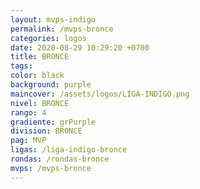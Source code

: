 ```yaml
---
layout: mvps-indigo
permalink: /mvps-bronce
categories: logos
date: 2020-08-29 10:29:20 +0700
title: BRONCE
tags: 
color: black
background: purple
maincover: /assets/logos/LIGA-INDIGO.png
nivel: BRONCE
rango: 4
gradiente: grPurple
division: BRONCE
pag: MVP
ligas: /liga-indigo-bronce
rondas: /rondas-bronce
mvps: /mvps-bronce
---
```

